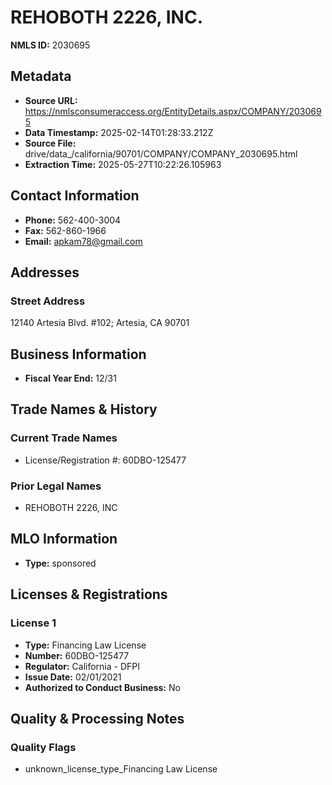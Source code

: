 # REHOBOTH 2226, INC.

**NMLS ID:** 2030695

## Metadata
- **Source URL:** https://nmlsconsumeraccess.org/EntityDetails.aspx/COMPANY/2030695
- **Data Timestamp:** 2025-02-14T01:28:33.212Z
- **Source File:** drive/data_/california/90701/COMPANY/COMPANY_2030695.html
- **Extraction Time:** 2025-05-27T10:22:26.105963

## Contact Information
- **Phone:** 562-400-3004
- **Fax:** 562-860-1966
- **Email:** apkam78@gmail.com

## Addresses
### Street Address
12140 Artesia Blvd. #102; Artesia, CA 90701

## Business Information
- **Fiscal Year End:** 12/31

## Trade Names & History
### Current Trade Names
- License/Registration #: 60DBO-125477

### Prior Legal Names
- REHOBOTH 2226, INC

## MLO Information
- **Type:** sponsored

## Licenses & Registrations

### License 1
- **Type:** Financing Law License
- **Number:** 60DBO-125477
- **Regulator:** California - DFPI
- **Issue Date:** 02/01/2021
- **Authorized to Conduct Business:** No

## Quality & Processing Notes
### Quality Flags
- unknown_license_type_Financing Law License
